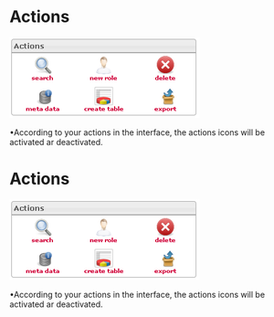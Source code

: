 <!--
author:
    - 'Jérôme Bogaerts'
created_at: '2012-04-18 14:48:12'
updated_at: '2013-03-13 14:33:20'
tags:
    - 'Manage Roles'
-->

Actions
=======

![](../resources/roles-actions.png)

•According to your actions in the interface, the actions icons will be activated ar deactivated.

Actions
=======

![](../resources/roles-actions.png)

•According to your actions in the interface, the actions icons will be activated ar deactivated.


